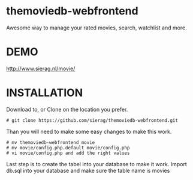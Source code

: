themoviedb-webfrontend
======================

Awesome way to manage your rated movies, search, watchlist and more.

DEMO
======================
http://www.sierag.nl/movie/


INSTALLATION
======================

Download to, or Clone on the location you prefer. 
```
# git clone https://github.com/sierag/themoviedb-webfrontend.git
```
Than you will need to make some easy changes to make this work.
```
# mv themoviedb-webfrontend movie
# mv movie/config.php.default movie/config.php
# vi movie/config.php and add the right values
```
Last step is to create the tabel into your database to make it work.
Import db.sql into your database and make sure the table name is movies

